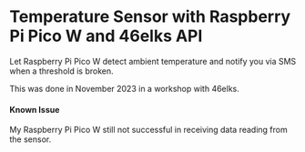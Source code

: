 # Temperature Sensor with Raspberry Pi Pico W and 46elks API

Let Raspberry Pi Pico W detect ambient temperature and notify you via SMS when a threshold is broken.

This was done in November 2023 in a workshop with 46elks.

#### Known Issue
My Raspberry Pi Pico W still not successful in receiving data reading from the sensor.